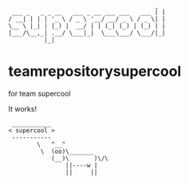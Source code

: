```
                                         _
 ___ _   _ _ __   ___ _ __ ___ ___   ___ | |
/ __| | | | '_ \ / _ \ '__/ __/ _ \ / _ \| |
\__ \ |_| | |_) |  __/ | | (_| (_) | (_) | |
|___/\__,_| .__/ \___|_|  \___\___/ \___/|_|
          |_|
```

# teamrepositorysupercool
for team supercool


It works!


```
 ___________
< supercool >
 -----------
        \   ^__^
         \  (oo)\_______
            (__)\       )\/\
                ||----w |
                ||     ||
```
